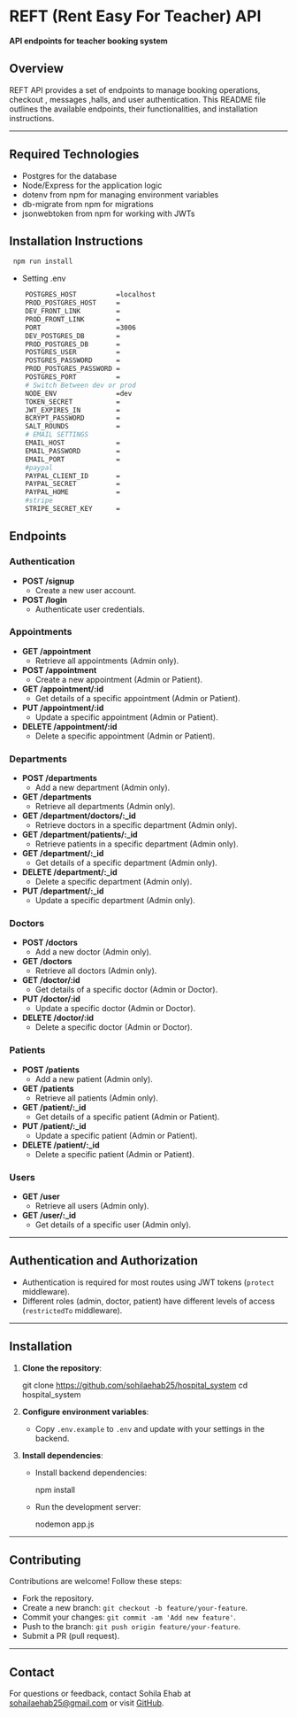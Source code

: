 

# REFT (Rent Easy For Teacher) API

**API endpoints for teacher booking system**

## Overview

REFT API provides a set of endpoints to manage booking operations, checkout , messages ,halls, and user authentication. This README file outlines the available endpoints, their functionalities, and installation instructions.

---
## Required Technologies

- Postgres for the database
- Node/Express for the application logic
- dotenv from npm for managing environment variables
- db-migrate from npm for migrations
- jsonwebtoken from npm for working with JWTs

## Installation Instructions

```bash
 npm run install
```
- Setting .env
```bash
    POSTGRES_HOST          =localhost
    PROD_POSTGRES_HOST     =
    DEV_FRONT_LINK         =
    PROD_FRONT_LINK        =
    PORT                   =3006
    DEV_POSTGRES_DB        =
    PROD_POSTGRES_DB       =
    POSTGRES_USER          =
    POSTGRES_PASSWORD      =
    PROD_POSTGRES_PASSWORD =
    POSTGRES_PORT          =
    # Switch Between dev or prod
    NODE_ENV               =dev
    TOKEN_SECRET           =
    JWT_EXPIRES_IN         =
    BCRYPT_PASSWORD        =
    SALT_ROUNDS            =
    # EMAIL SETTINGS
    EMAIL_HOST             =
    EMAIL_PASSWORD         =
    EMAIL_PORT             =
    #paypal
    PAYPAL_CLIENT_ID       =
    PAYPAL_SECRET          =
    PAYPAL_HOME            =
    #stripe
    STRIPE_SECRET_KEY      =

```
## Endpoints

### Authentication

- **POST /signup**
  - Create a new user account.
- **POST /login**
  - Authenticate user credentials.

### Appointments

- **GET /appointment**
  - Retrieve all appointments (Admin only).
- **POST /appointment**
  - Create a new appointment (Admin or Patient).
- **GET /appointment/:id**
  - Get details of a specific appointment (Admin or Patient).
- **PUT /appointment/:id**
  - Update a specific appointment (Admin or Patient).
- **DELETE /appointment/:id**
  - Delete a specific appointment (Admin or Patient).

### Departments

- **POST /departments**
  - Add a new department (Admin only).
- **GET /departments**
  - Retrieve all departments (Admin only).
- **GET /department/doctors/:_id**
  - Retrieve doctors in a specific department (Admin only).
- **GET /department/patients/:_id**
  - Retrieve patients in a specific department (Admin only).
- **GET /department/:_id**
  - Get details of a specific department (Admin only).
- **DELETE /department/:_id**
  - Delete a specific department (Admin only).
- **PUT /department/:_id**
  - Update a specific department (Admin only).

### Doctors

- **POST /doctors**
  - Add a new doctor (Admin only).
- **GET /doctors**
  - Retrieve all doctors (Admin only).
- **GET /doctor/:id**
  - Get details of a specific doctor (Admin or Doctor).
- **PUT /doctor/:id**
  - Update a specific doctor (Admin or Doctor).
- **DELETE /doctor/:id**
  - Delete a specific doctor (Admin or Doctor).

### Patients

- **POST /patients**
  - Add a new patient (Admin only).
- **GET /patients**
  - Retrieve all patients (Admin only).
- **GET /patient/:_id**
  - Get details of a specific patient (Admin or Patient).
- **PUT /patient/:_id**
  - Update a specific patient (Admin or Patient).
- **DELETE /patient/:_id**
  - Delete a specific patient (Admin or Patient).

### Users

- **GET /user**
  - Retrieve all users (Admin only).
- **GET /user/:_id**
  - Get details of a specific user (Admin only).

---

## Authentication and Authorization

- Authentication is required for most routes using JWT tokens (`protect` middleware).
- Different roles (admin, doctor, patient) have different levels of access (`restrictedTo` middleware).

---

## Installation

1. **Clone the repository**:
  
   git clone https://github.com/sohilaehab25/hospital_system
   cd hospital_system
 

2. **Configure environment variables**:
   - Copy `.env.example` to `.env` and update with your settings in the backend.

3. **Install dependencies**:
   - Install backend dependencies:
   
     npm install
    
   - Run the development server:
    
     nodemon app.js
    

---

## Contributing

Contributions are welcome! Follow these steps:

- Fork the repository.
- Create a new branch: `git checkout -b feature/your-feature`.
- Commit your changes: `git commit -am 'Add new feature'`.
- Push to the branch: `git push origin feature/your-feature`.
- Submit a PR (pull request).

---

## Contact

For questions or feedback, contact Sohila Ehab at [sohailaehab25@gmail.com](mailto:sohailaehab25@gmail.com) or visit [GitHub](https://github.com/sohilaehab25).

